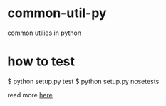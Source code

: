 # common-util-py
common utilies in python

how to test
===========
$ python setup.py test
$ python setup.py nosetests

read more [here](https://nose.readthedocs.io/en/latest/setuptools_integration.html)
